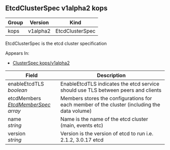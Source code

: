 ## EtcdClusterSpec v1alpha2 kops

Group        | Version     | Kind
------------ | ---------- | -----------
kops | v1alpha2 | EtcdClusterSpec



EtcdClusterSpec is the etcd cluster specification

<aside class="notice">
Appears In:

<ul> 
<li><a href="#clusterspec-v1alpha2-kops">ClusterSpec kops/v1alpha2</a></li>
</ul></aside>

Field        | Description
------------ | -----------
enableEtcdTLS <br /> *boolean*    | EnableEtcdTLS indicates the etcd service should use TLS between peers and clients
etcdMembers <br /> *[EtcdMemberSpec](#etcdmemberspec-v1alpha2-kops) array*    | Members stores the configurations for each member of the cluster (including the data volume)
name <br /> *string*    | Name is the name of the etcd cluster (main, events etc)
version <br /> *string*    | Version is the version of etcd to run i.e. 2.1.2, 3.0.17 etcd

